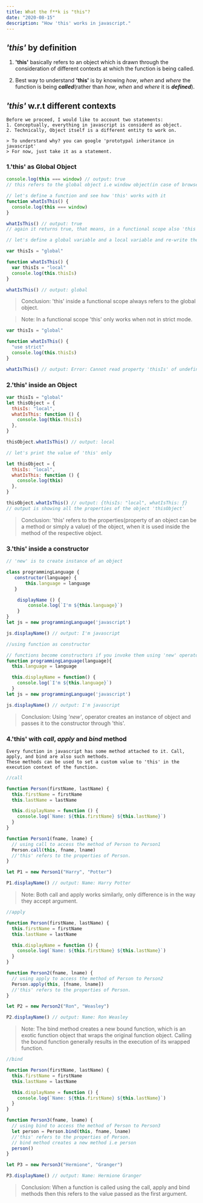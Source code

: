 ```yaml
---
title: What the f**k is "this"?
date: "2020-08-15"
description: "How 'this' works in javascript."
---
```


## _'this'_ by definition

1. **'this'** basically refers to an object which is drawn through the consideration of different contexts at which the function is being called.

2. Best way to understand **'this'** is by knowing _how_, _when_ and _where_ the function is being **_called_**(rather than _how_, _when_ and _where_ it is **_defined_**).

## _'this'_ w.r.t different contexts

    Before we proceed, I would like to account two statements:
    1. Conceptually, everything in javascript is considerd as object.
    2. Technically, Object itself is a different entity to work on.

    > To understand why? you can google 'prototypal inheritance in javascript'
    > For now, just take it as a statement.

### 1.'this' as Global Object

```javascript
console.log(this === window) // output: true
// this refers to the global object i.e window object(in case of browser environment)

// let's define a function and see how 'this' works with it
function whatIsThis() {
  console.log(this === window)
}

whatIsThis() // output: true
// again it returns true, that means, in a functional scope also 'this' refers to the global object(window)

// let's define a global variable and a local variable and re-write the above function

var thisIs = "global"

function whatIsThis() {
  var thisIs = "local"
  console.log(this.thisIs)
}

whatIsThis() // output: global
```

> Conclusion: 'this' inside a functional scope always refers to the global object.

> Note: In a functional scope 'this' only works when not in strict mode.

```javascript
var thisIs = "global"

function whatIsThis() {
  "use strict"
  console.log(this.thisIs)
}

whatIsThis() // output: Error: Cannot read property 'thisIs' of undefined
```

### 2.'this' inside an Object

```javascript
var thisIs = "global"
let thisObject = {
  thisIs: "local",
  whatIsThis: function () {
    console.log(this.thisIs)
  },
}

thisObject.whatIsThis() // output: local

// let's print the value of 'this' only

let thisObject = {
  thisIs: "local",
  whatIsThis: function () {
    console.log(this)
  },
}

thisObject.whatIsThis() // output: {thisIs: "local", whatIsThis: ƒ}
// output is showing all the properties of the object 'thisObject'
```

> Conclusion: 'this' refers to the properties(property of an object can be a method or simply a value) of the object, when it is used inside the method of the respective object.

### 3.'this' inside a constructor

```javascript
// 'new' is to create instance of an object

class programmingLanguage {
   constructor(language) {
       this.language = language
   }

    displayName () {
        console.log(`I'm ${this.language}`)
    }
}
let js = new programmingLanguage('javascript')

js.displayName() // output: I'm javascript

//using function as constructor

// functions become constructors if you invoke them using 'new' operator
function programmingLanguage(language){
  this.language = language

  this.displayName = function() {
    console.log(`I'm ${this.language}`)
  }
let js = new programmingLanguage('javascript')

js.displayName() // output: I'm javascript

```

> Conclusion: Using _'new'_, operator creates an instance of object and passes it to the constructor through 'this'.

### 4.'this' with _call_, _apply_ and _bind_ method

    Every function in javascript has some method attached to it. Call, apply, and bind are also such methods.
    These methods can be used to set a custom value to 'this' in the execution context of the function.

```javascript
//call

function Person(firstName, lastName) {
  this.firstName = firstName
  this.lastName = lastName

  this.displayName = function () {
    console.log(`Name: ${this.firstName} ${this.lastName}`)
  }
}

function Person1(fname, lname) {
  // using call to access the method of Person to Person1
  Person.call(this, fname, lname)
  //'this' refers to the properties of Person.
}

let P1 = new Person1("Harry", "Potter")

P1.displayName() // output: Name: Harry Potter
```

> Note: Both call and apply works similarly, only difference is in the way they accept argument.

```javascript
//apply

function Person(firstName, lastName) {
  this.firstName = firstName
  this.lastName = lastName

  this.displayName = function () {
    console.log(`Name: ${this.firstName} ${this.lastName}`)
  }
}

function Person2(fname, lname) {
  // using apply to access the method of Person to Person2
  Person.apply(this, [fname, lname])
  //'this' refers to the properties of Person.
}

let P2 = new Person2("Ron", "Weasley")

P2.displayName() // output: Name: Ron Weasley
```

> Note: The bind method creates a new bound function, which is an exotic function object that wraps the original function object. Calling the bound function generally results in the execution of its wrapped function.

```javascript
//bind

function Person(firstName, lastName) {
  this.firstName = firstName
  this.lastName = lastName

  this.displayName = function () {
    console.log(`Name: ${this.firstName} ${this.lastName}`)
  }
}

function Person3(fname, lname) {
  // using bind to access the method of Person to Person3
  let person = Person.bind(this, fname, lname)
  //'this' refers to the properties of Person.
  // bind method creates a new method i.e person
  person()
}

let P3 = new Person3("Hermione", "Granger")

P3.displayName() // output: Name: Hermione Granger
```

> Conclusion: When a function is called using the call, apply and bind methods then this refers to the value passed as the first argument.
